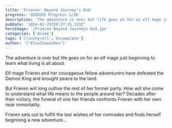 ```yaml
---
title: 'Frieren: Beyond Journey’s End'
progress: '🟨🟨🟨🟨 Progress 1/28'
description: 'The adventure is over but life goes on for an elf mage just beginning to learn what living is all about.'
pubDate: '2024-02-25T20:27:35.123Z'
heroImage: '/Frieren Beyond Journeys End.jpe'
categories: ['Anime']
tags: ['Crunchyroll','Incomplete']
author: '["EloyChavezDev"]'
---
```

The adventure is over but life goes on for an elf mage just beginning to learn what living is all about. 

Elf mage Frieren and her courageous fellow adventurers have defeated the Demon King and brought peace to the land. 

But Frieren will long outlive the rest of her former party. How will she come to understand what life means to the people around her? Decades after their victory, the funeral of one her friends confronts Frieren with her own near immortality. 

Frieren sets out to fulfill the last wishes of her comrades and finds herself beginning a new adventure…